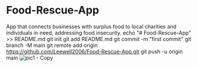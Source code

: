 # Food-Rescue-App
App that connects businesses with surplus food to local charities and individuals in need, addressing food insecurity.
echo "# Food-Rescue-App" >> README.md
git init
git add README.md
git commit -m "first commit"
git branch -M main
git remote add origin https://github.com/Leewell2006/Food-Rescue-App.git
git push -u origin main
![pic1 - Copy](https://github.com/user-attachments/assets/4a8bcbb5-7689-445f-986b-667dbd60eb89)

